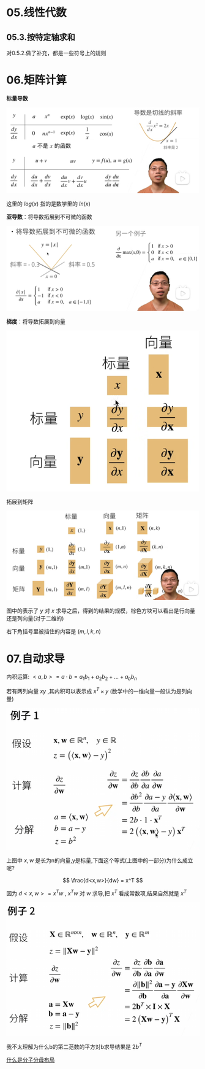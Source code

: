 # 05.线性代数

## 05.3.按特定轴求和

对0.5.2.做了补充，都是一些符号上的规则



# 06.矩阵计算

**标量导数**

![6_1](./img/6_1.png)

这里的 $log(x)$ 指的是数学里的 $ln(x)$



**亚导数**：将导数拓展到不可微的函数

![6_2](./img/6_2.png)

**梯度**：将导数拓展到向量

![6_3](./img/6_3.png)

拓展到矩阵

![6_4](./img/6_4.png)

图中的表示了 $y$ 对 $x$ 求导之后，得到的结果的规模，棕色方块可以看出是行向量还是列向量(对于二维的)

右下角括号里被挡住的内容是 $(m,l,k,n)$



# 07.自动求导

内积运算: $<a,b> = a \cdot b = a_1b_1+a_2b_2 +...+a_bb_n$

若有两列向量 $x y$ ,其内积可以表示成 $x^T \times y$ (数学中的一维向量一般认为是列向量)

 ![7_1](./img/7_1.png)

上图中 $x,w$ 是长为n的向量,y是标量,下面这个等式(上图中的一部分)为什么成立呢?


$$
\frac{d<x,w>}{dw} = x^T
$$


因为 $d<x,w>=x^Tw$ , $x^Tw$ 对 $w$ 求导,把 $x^T$ 看成常数项,结果自然就是 $x^T$



![7_2](./img/7_2.png)



我不太理解为什么b的第二范数的平方对b求导结果是 $2b^T$



[什么是分子分母布局](https://zhuanlan.zhihu.com/p/263777564)